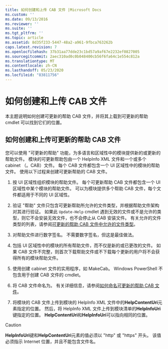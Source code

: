 ```yaml
---
title: 如何创建和上传 CAB 文件 |Microsoft Docs
ms.custom: ''
ms.date: 09/13/2016
ms.reviewer: ''
ms.suite: ''
ms.tgt_pltfrm: ''
ms.topic: article
ms.assetid: 8d35f233-5447-48a2-a961-9fbca763262b
caps.latest.revision: 7
ms.openlocfilehash: 37b31aa77dde23c1bd57a9af67e2232ef0827005
ms.sourcegitcommit: 2aec310ad0c0b048400cb56f6fa64c1e554c812a
ms.translationtype: MT
ms.contentlocale: zh-CN
ms.lasthandoff: 05/23/2020
ms.locfileid: "83811756"
---
```

# <a name="how-to-create-and-upload-cab-files"></a>如何创建和上传 CAB 文件

本主题说明如何创建可更新的帮助 CAB 文件，并将其上载到可更新的帮助 cmdlet 可以找到它们的位置。

## <a name="how-to-create-and-upload-updatable-help-cab-files"></a>如何创建和上传可更新的帮助 CAB 文件

您可以使用 "可更新的帮助" 功能，为多语言和区域性中的模块提供新的或更新的帮助文件。 模块的可更新帮助包由一个 HelpInfo XML 文件和一个或多个 cabinet （。CAB）文件。 每个 CAB 文件都包含一个 UI 区域性中的模块的帮助文件。 使用以下过程来创建可更新帮助的 CAB 文件。

1. 按 UI 区域性组织模块的帮助文件。 每个可更新帮助 CAB 文件都包含一个 UI 区域性中某个模块的帮助文件。 可以为模块提供多个帮助 CAB 文件，每个文件都适用于不同的 UI 区域性。

2. 验证 "帮助" 文件只包含可更新帮助所允许的文件类型，并根据帮助文件架构对其进行验证。 如果此 `Update-Help` cmdlet 遇到无效的文件或不是允许的类型，则它不会安装无效文件，也不会停止从 CAB 安装文件。 有关允许的文件类型的列表，请参阅[可更新的帮助 CAB 文件中允许的文件类型](./file-types-permitted-in-an-updatable-help-cab-file.md)。

3. 对帮助文件进行数字签名。 不需要数字签名，但这是最佳做法。

4. 包括 UI 区域性中的模块的所有帮助文件，而不仅是新的或已更改的文件。 如果 CAB 文件不完整，则首次下载帮助文件或不下载每个更新的用户将不会获得所有的模块帮助文件。

5. 使用创建 cabinet 文件的实用程序，如 MakeCab。 Windows PowerShell 不包含用于创建 CAB 文件的 cmdlet。

6. 将 CAB 文件命名为。 有关详细信息，请参阅[如何命名可更新的帮助 CAB 文件](./how-to-name-an-updatable-help-cab-file.md)。

7. 将模块的 CAB 文件上传到模块的 HelpInfo XML 文件中的**HelpContentUri**元素指定的位置。 然后，将 HelpInfo XML 文件上传到模块清单的**HelpInfoUri**键指定的位置。 **HelpContentUri**和**HelpInfoUri**可以指向相同的位置。

> [!CAUTION]
> **HelpInfoUri**键和**HelpContentUri**元素的值必须以 "http" 或 "https" 开头。 该值必须指示 Internet 位置，并且不能包含文件名。
